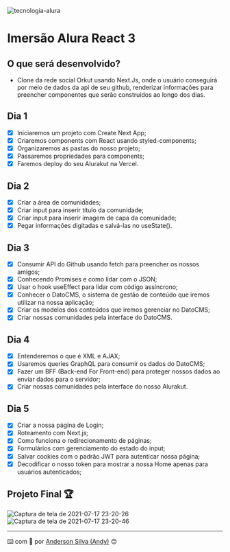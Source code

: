 ![tecnologia-alura](https://user-images.githubusercontent.com/52717632/125438231-d1c2f4c2-1c36-4dca-a9e3-5cc834a01f48.png)
# Imersão Alura React 3

## O que será desenvolvido?
* Clone da rede social Orkut usando Next.Js, onde o usuário conseguirá por meio de dados da api de seu github, renderizar informações para preencher componentes que serão construídos ao longo dos dias.

## Dia 1
- [x] Iniciaremos um projeto com Create Next App;
- [x] Criaremos components com React usando styled-components;
- [x] Organizaremos as pastas do nosso projeto;
- [x] Passaremos propriedades para components;
- [x] Faremos deploy do seu Alurakut na Vercel.

## Dia 2
- [x] Criar a área de comunidades;
- [x] Criar input para inserir título da comunidade;
- [x] Criar input para inserir imagem de capa da comunidade;
- [x] Pegar informações digitadas e salvá-las no useState().

## Dia 3
- [x] Consumir API do Github usando fetch para preencher os nossos amigos;
- [x] Conhecendo Promises e como lidar com o JSON;
- [x] Usar o hook useEffect para lidar com código assíncrono;
- [x] Conhecer o DatoCMS, o sistema de gestão de conteúdo que iremos utilizar na nossa aplicação;
- [x] Criar os modelos dos conteúdos que iremos gerenciar no DatoCMS;
- [x] Criar nossas comunidades pela interface do DatoCMS.

## Dia 4
- [x] Entenderemos o que é XML e AJAX;
- [x] Usaremos queries GraphQL para consumir os dados do DatoCMS;
- [x] Fazer um BFF (Back-end For Front-end) para proteger nossos dados ao enviar dados para o servidor;
- [x] Criar nossas comunidades pela interface do nosso Alurakut.

## Dia 5
- [x] Criar a nossa página de Login;
- [x] Roteamento com Next.js;
- [x] Como funciona o redirecionamento de páginas;
- [x] Formulários com gerenciamento do estado do input;
- [x] Salvar cookies com o padrão JWT para autenticar nossa página;
- [x] Decodificar o nosso token para mostrar a nossa Home apenas para usuários autenticados;

## Projeto Final :trophy:
![Captura de tela de 2021-07-17 23-20-26](https://user-images.githubusercontent.com/52717632/126054560-5586ccd0-ad1b-4c81-8021-fa5b309a1670.png)
![Captura de tela de 2021-07-17 23-20-46](https://user-images.githubusercontent.com/52717632/126054565-8d91e0d1-9a3f-42c6-96d2-1d55180c3ce8.png)

---
:keyboard: com :purple_heart: por [Anderson Silva (Andy)](https://www.linkedin.com/in/andssilva/) 😊

